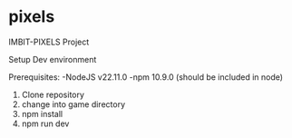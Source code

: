 # pixels

IMBIT-PIXELS Project

Setup Dev environment

Prerequisites:
    -NodeJS v22.11.0
    -npm 10.9.0 (should be included in node)

1. Clone repository
2. change into game directory
3. npm install
4. npm run dev